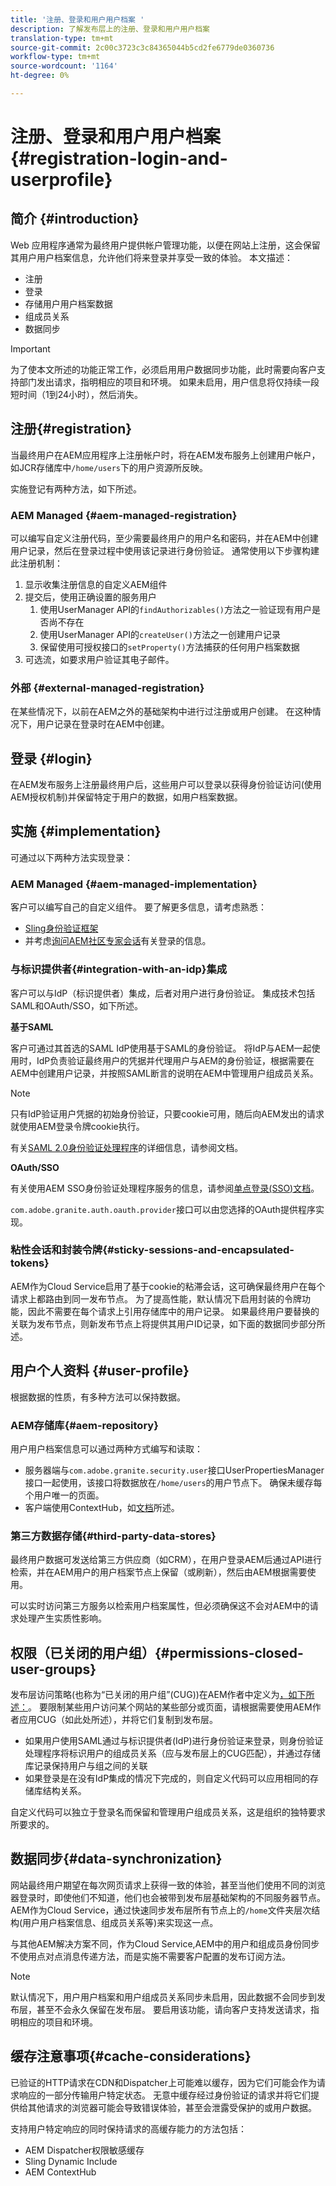 ```yaml
---
title: '注册、登录和用户用户档案 '
description: 了解发布层上的注册、登录和用户用户档案
translation-type: tm+mt
source-git-commit: 2c00c3723c3c84365044b5cd2fe6779de0360736
workflow-type: tm+mt
source-wordcount: '1164'
ht-degree: 0%

---
```



# 注册、登录和用户用户档案{#registration-login-and-userprofile}

## 简介 {#introduction}

Web 应用程序通常为最终用户提供帐户管理功能，以便在网站上注册，这会保留其用户用户档案信息，允许他们将来登录并享受一致的体验。 本文描述：

* 注册
* 登录
* 存储用户用户档案数据
* 组成员关系
* 数据同步

>[!IMPORTANT]
>
>为了使本文所述的功能正常工作，必须启用用户数据同步功能，此时需要向客户支持部门发出请求，指明相应的项目和环境。 如果未启用，用户信息将仅持续一段短时间（1到24小时），然后消失。

## 注册{#registration}

当最终用户在AEM应用程序上注册帐户时，将在AEM发布服务上创建用户帐户，如JCR存储库中`/home/users`下的用户资源所反映。

实施登记有两种方法，如下所述。

### AEM Managed {#aem-managed-registration}

可以编写自定义注册代码，至少需要最终用户的用户名和密码，并在AEM中创建用户记录，然后在登录过程中使用该记录进行身份验证。 通常使用以下步骤构建此注册机制：

1. 显示收集注册信息的自定义AEM组件
1. 提交后，使用正确设置的服务用户
   1. 使用UserManager API的`findAuthorizables()`方法之一验证现有用户是否尚不存在
   1. 使用UserManager API的`createUser()`方法之一创建用户记录
   1. 保留使用可授权接口的`setProperty()`方法捕获的任何用户档案数据
1. 可选流，如要求用户验证其电子邮件。

### 外部 {#external-managed-registration}

在某些情况下，以前在AEM之外的基础架构中进行过注册或用户创建。 在这种情况下，用户记录在登录时在AEM中创建。

## 登录 {#login}

在AEM发布服务上注册最终用户后，这些用户可以登录以获得身份验证访问(使用AEM授权机制)并保留特定于用户的数据，如用户档案数据。

## 实施 {#implementation}

可通过以下两种方法实现登录：

### AEM Managed {#aem-managed-implementation}

客户可以编写自己的自定义组件。 要了解更多信息，请考虑熟悉：

* [Sling身份验证框架](https://sling.apache.org/documentation/the-sling-engine/authentication/authentication-framework.html)
* 并考虑[询问AEM社区专家会话](http://bit.ly/ATACEFeb15)有关登录的信息。

### 与标识提供者{#integration-with-an-idp}集成

客户可以与IdP（标识提供者）集成，后者对用户进行身份验证。 集成技术包括SAML和OAuth/SSO，如下所述。

**基于SAML**

客户可通过其首选的SAML IdP使用基于SAML的身份验证。 将IdP与AEM一起使用时，IdP负责验证最终用户的凭据并代理用户与AEM的身份验证，根据需要在AEM中创建用户记录，并按照SAML断言的说明在AEM中管理用户组成员关系。

>[!NOTE]
>
>只有IdP验证用户凭据的初始身份验证，只要cookie可用，随后向AEM发出的请求就使用AEM登录令牌cookie执行。

有关[SAML 2.0身份验证处理程序](https://experienceleague.adobe.com/docs/experience-manager-65/administering/security/saml-2-0-authenticationhandler.html?lang=en#saml-authentication-handler)的详细信息，请参阅文档。

**OAuth/SSO**

有关使用AEM SSO身份验证处理程序服务的信息，请参阅[单点登录(SSO)文档](https://experienceleague.adobe.com/docs/experience-manager-65/deploying/configuring/single-sign-on.html)。

`com.adobe.granite.auth.oauth.provider`接口可以由您选择的OAuth提供程序实现。

### 粘性会话和封装令牌{#sticky-sessions-and-encapsulated-tokens}

AEM作为Cloud Service启用了基于cookie的粘滞会话，这可确保最终用户在每个请求上都路由到同一发布节点。 为了提高性能，默认情况下启用封装的令牌功能，因此不需要在每个请求上引用存储库中的用户记录。 如果最终用户要替换的关联为发布节点，则新发布节点上将提供其用户ID记录，如下面的数据同步部分所述。

## 用户个人资料 {#user-profile}

根据数据的性质，有多种方法可以保持数据。

### AEM存储库{#aem-repository}

用户用户档案信息可以通过两种方式编写和读取：

* 服务器端与`com.adobe.granite.security.user`接口UserPropertiesManager接口一起使用，该接口将数据放在`/home/users`的用户节点下。 确保未缓存每个用户唯一的页面。
* 客户端使用ContextHub，如[文档](https://experienceleague.adobe.com/docs/experience-manager-cloud-service/implementing/personalization/contexthub.html?lang=en#personalization)所述。

### 第三方数据存储{#third-party-data-stores}

最终用户数据可发送给第三方供应商（如CRM），在用户登录AEM后通过API进行检索，并在AEM用户的用户档案节点上保留（或刷新），然后由AEM根据需要使用。

可以实时访问第三方服务以检索用户档案属性，但必须确保这不会对AEM中的请求处理产生实质性影响。

## 权限（已关闭的用户组）{#permissions-closed-user-groups}

发布层访问策略(也称为“已关闭的用户组”(CUG))在AEM作者中定义为[，如下所述：](https://experienceleague.adobe.com/docs/experience-manager-65/administering/security/cug.html?lang=en#applying-your-closed-user-group-to-content-pages)。 要限制某些用户访问某个网站的某些部分或页面，请根据需要使用AEM作者应用CUG（如此处所述），并将它们复制到发布层。

* 如果用户使用SAML通过与标识提供者(IdP)进行身份验证来登录，则身份验证处理程序将标识用户的组成员关系（应与发布层上的CUG匹配），并通过存储库记录保持用户与组之间的关联
* 如果登录是在没有IdP集成的情况下完成的，则自定义代码可以应用相同的存储库结构关系。

自定义代码可以独立于登录名而保留和管理用户组成员关系，这是组织的独特要求所要求的。

## 数据同步{#data-synchronization}

网站最终用户期望在每次网页请求上获得一致的体验，甚至当他们使用不同的浏览器登录时，即使他们不知道，他们也会被带到发布层基础架构的不同服务器节点。 AEM作为Cloud Service，通过快速同步发布层所有节点上的`/home`文件夹层次结构(用户用户档案信息、组成员关系等)来实现这一点。

与其他AEM解决方案不同，作为Cloud Service,AEM中的用户和组成员身份同步不使用点对点消息传递方法，而是实施不需要客户配置的发布订阅方法。

>[!NOTE]
>
>默认情况下，用户用户档案和用户组成员关系同步未启用，因此数据不会同步到发布层，甚至不会永久保留在发布层。 要启用该功能，请向客户支持发送请求，指明相应的项目和环境。

## 缓存注意事项{#cache-considerations}

已验证的HTTP请求在CDN和Dispatcher上可能难以缓存，因为它们可能会作为请求响应的一部分传输用户特定状态。 无意中缓存经过身份验证的请求并将它们提供给其他请求的浏览器可能会导致错误体验，甚至会泄露受保护的或用户数据。

支持用户特定响应的同时保持请求的高缓存能力的方法包括：

* AEM Dispatcher权限敏感缓存
* Sling Dynamic Include
* AEM ContextHub